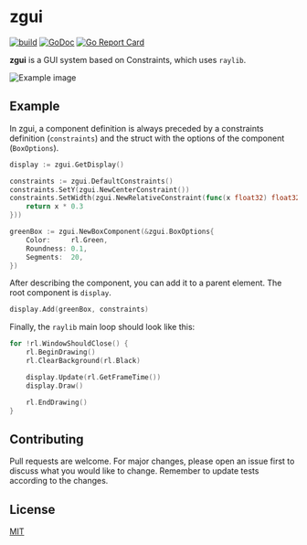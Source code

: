# zgui

[![build](https://github.com/zworld-apps/zgui/actions/workflows/go.yml/badge.svg)](https://github.com/zworld-apps/zgui/actions/workflows/go.yml)
[![GoDoc](https://godoc.org/github.com/zworld-apps/zgui?status.svg)](https://godoc.org/github.com/zworld-apps/zgui)
[![Go Report Card](https://goreportcard.com/badge/github.com/zworld-apps/zgui)](https://goreportcard.com/report/github.com/zworld-apps/zgui)

**zgui** is a GUI system based on Constraints, which uses `raylib`.

![Example image](https://i.imgur.com/3IA243l.png)

## Example

In zgui, a component definition is always preceded by a constraints definition
(`constraints`) and the struct with the options of the component (`BoxOptions`).

``` go
display := zgui.GetDisplay()

constraints := zgui.DefaultConstraints()
constraints.SetY(zgui.NewCenterConstraint())
constraints.SetWidth(zgui.NewRelativeConstraint(func(x float32) float32 {
    return x * 0.3
}))

greenBox := zgui.NewBoxComponent(&zgui.BoxOptions{
    Color:     rl.Green,
    Roundness: 0.1,
    Segments:  20,
})
```

After describing the component, you can add it to a parent element. The root
component is `display`.

``` go
display.Add(greenBox, constraints)
```

Finally, the `raylib` main loop should look like this:
``` go
for !rl.WindowShouldClose() {
    rl.BeginDrawing()
    rl.ClearBackground(rl.Black)

    display.Update(rl.GetFrameTime())
    display.Draw()

    rl.EndDrawing()
}
```

## Contributing

Pull requests are welcome. For major changes, please open an issue first to discuss what you would like to change. Remember to update tests according to the changes.

## License
[MIT](https://github.com/zworld-apps/zgui/blob/master/LICENSE)
